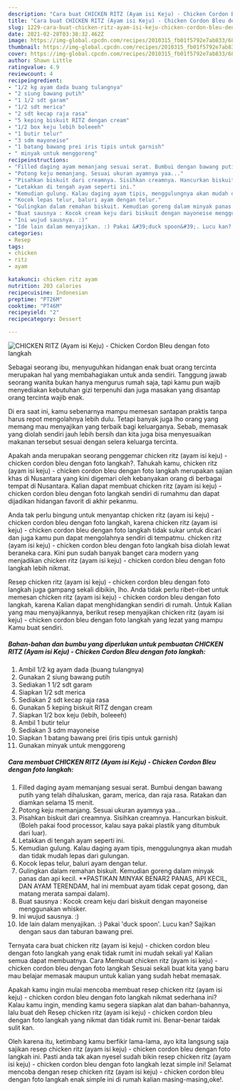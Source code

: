 ```yaml
---
description: "Cara buat CHICKEN RITZ (Ayam isi Keju) - Chicken Cordon Bleu dengan foto langkah yang nikmat Untuk Jualan"
title: "Cara buat CHICKEN RITZ (Ayam isi Keju) - Chicken Cordon Bleu dengan foto langkah yang nikmat Untuk Jualan"
slug: 1229-cara-buat-chicken-ritz-ayam-isi-keju-chicken-cordon-bleu-dengan-foto-langkah-yang-nikmat-untuk-jualan
date: 2021-02-28T03:38:32.462Z
image: https://img-global.cpcdn.com/recipes/2010315_fb01f5792e7ab833/680x482cq70/chicken-ritz-ayam-isi-keju-chicken-cordon-bleu-dengan-foto-langkah-foto-resep-utama.jpg
thumbnail: https://img-global.cpcdn.com/recipes/2010315_fb01f5792e7ab833/680x482cq70/chicken-ritz-ayam-isi-keju-chicken-cordon-bleu-dengan-foto-langkah-foto-resep-utama.jpg
cover: https://img-global.cpcdn.com/recipes/2010315_fb01f5792e7ab833/680x482cq70/chicken-ritz-ayam-isi-keju-chicken-cordon-bleu-dengan-foto-langkah-foto-resep-utama.jpg
author: Shawn Little
ratingvalue: 4.9
reviewcount: 4
recipeingredient:
- "1/2 kg ayam dada buang tulangnya"
- "2 siung bawang putih"
- "1 1/2 sdt garam"
- "1/2 sdt merica"
- "2 sdt kecap raja rasa"
- "5 keping biskuit RITZ dengan cream"
- "1/2 box keju lebih boleeeh"
- "1 butir telur"
- "3 sdm mayoneise"
- "1 batang bawang prei iris tipis untuk garnish"
- " minyak untuk menggoreng"
recipeinstructions:
- "Filled daging ayam memanjang sesuai serat. Bumbui dengan bawang putih yang telah dihaluskan, garam, merica, dan raja rasa. Ratakan dan diamkan selama 15 menit."
- "Potong keju memanjang. Sesuai ukuran ayamnya yaa..."
- "Pisahkan biskuit dari creamnya. Sisihkan creamnya. Hancurkan biskuit. (Boleh pakai food processor, kalau saya pakai plastik yang ditumbuk dari luar)."
- "Letakkan di tengah ayam seperti ini."
- "Kemudian gulung. Kalau daging ayam tipis, menggulungnya akan mudah dan tidak mudah lepas dari gulungan."
- "Kocok lepas telur, baluri ayam dengan telur."
- "Gulingkan dalam remahan biskuit. Kemudian goreng dalam minyak panas dan api kecil. **PASTIKAN MINYAK BENAR2 PANAS, API KECIL, DAN AYAM TERENDAM, hal ini membuat ayam tidak cepat gosong, dan matang merata sampai dalam)."
- "Buat sausnya : Kocok cream keju dari biskuit dengan mayoneise menggunakan whisker."
- "Ini wujud sausnya. :)"
- "Ide lain dalam menyajikan. :) Pakai &#39;duck spoon&#39;. Lucu kan? Sajikan dengan saus dan taburan bawang prei."
categories:
- Resep
tags:
- chicken
- ritz
- ayam

katakunci: chicken ritz ayam 
nutrition: 203 calories
recipecuisine: Indonesian
preptime: "PT26M"
cooktime: "PT46M"
recipeyield: "2"
recipecategory: Dessert

---
```



![CHICKEN RITZ (Ayam isi Keju) - Chicken Cordon Bleu dengan foto langkah](https://img-global.cpcdn.com/recipes/2010315_fb01f5792e7ab833/680x482cq70/chicken-ritz-ayam-isi-keju-chicken-cordon-bleu-dengan-foto-langkah-foto-resep-utama.jpg)

Sebagai seorang ibu, menyuguhkan hidangan enak buat orang tercinta merupakan hal yang membahagiakan untuk anda sendiri. Tanggung jawab seorang  wanita bukan hanya mengurus rumah saja, tapi kamu pun wajib menyediakan kebutuhan gizi terpenuhi dan juga masakan yang disantap orang tercinta wajib enak.

Di era  saat ini, kamu sebenarnya mampu memesan santapan praktis tanpa harus repot mengolahnya lebih dulu. Tetapi banyak juga lho orang yang memang mau menyajikan yang terbaik bagi keluarganya. Sebab, memasak yang diolah sendiri jauh lebih bersih dan kita juga bisa menyesuaikan makanan tersebut sesuai dengan selera keluarga tercinta. 



Apakah anda merupakan seorang penggemar chicken ritz (ayam isi keju) - chicken cordon bleu dengan foto langkah?. Tahukah kamu, chicken ritz (ayam isi keju) - chicken cordon bleu dengan foto langkah merupakan sajian khas di Nusantara yang kini digemari oleh kebanyakan orang di berbagai tempat di Nusantara. Kalian dapat membuat chicken ritz (ayam isi keju) - chicken cordon bleu dengan foto langkah sendiri di rumahmu dan dapat dijadikan hidangan favorit di akhir pekanmu.

Anda tak perlu bingung untuk menyantap chicken ritz (ayam isi keju) - chicken cordon bleu dengan foto langkah, karena chicken ritz (ayam isi keju) - chicken cordon bleu dengan foto langkah tidak sukar untuk dicari dan juga kamu pun dapat mengolahnya sendiri di tempatmu. chicken ritz (ayam isi keju) - chicken cordon bleu dengan foto langkah bisa diolah lewat beraneka cara. Kini pun sudah banyak banget cara modern yang menjadikan chicken ritz (ayam isi keju) - chicken cordon bleu dengan foto langkah lebih nikmat.

Resep chicken ritz (ayam isi keju) - chicken cordon bleu dengan foto langkah juga gampang sekali dibikin, lho. Anda tidak perlu ribet-ribet untuk memesan chicken ritz (ayam isi keju) - chicken cordon bleu dengan foto langkah, karena Kalian dapat menghidangkan sendiri di rumah. Untuk Kalian yang mau menyajikannya, berikut resep menyajikan chicken ritz (ayam isi keju) - chicken cordon bleu dengan foto langkah yang lezat yang mampu Kamu buat sendiri.

<!--inarticleads1-->

##### Bahan-bahan dan bumbu yang diperlukan untuk pembuatan CHICKEN RITZ (Ayam isi Keju) - Chicken Cordon Bleu dengan foto langkah:

1. Ambil 1/2 kg ayam dada (buang tulangnya)
1. Gunakan 2 siung bawang putih
1. Sediakan 1 1/2 sdt garam
1. Siapkan 1/2 sdt merica
1. Sediakan 2 sdt kecap raja rasa
1. Gunakan 5 keping biskuit RITZ dengan cream
1. Siapkan 1/2 box keju (lebih, boleeeh)
1. Ambil 1 butir telur
1. Sediakan 3 sdm mayoneise
1. Siapkan 1 batang bawang prei (iris tipis untuk garnish)
1. Gunakan  minyak untuk menggoreng




<!--inarticleads2-->

##### Cara membuat CHICKEN RITZ (Ayam isi Keju) - Chicken Cordon Bleu dengan foto langkah:

1. Filled daging ayam memanjang sesuai serat. Bumbui dengan bawang putih yang telah dihaluskan, garam, merica, dan raja rasa. Ratakan dan diamkan selama 15 menit.
1. Potong keju memanjang. Sesuai ukuran ayamnya yaa...
1. Pisahkan biskuit dari creamnya. Sisihkan creamnya. Hancurkan biskuit. (Boleh pakai food processor, kalau saya pakai plastik yang ditumbuk dari luar).
1. Letakkan di tengah ayam seperti ini.
1. Kemudian gulung. Kalau daging ayam tipis, menggulungnya akan mudah dan tidak mudah lepas dari gulungan.
1. Kocok lepas telur, baluri ayam dengan telur.
1. Gulingkan dalam remahan biskuit. Kemudian goreng dalam minyak panas dan api kecil. **PASTIKAN MINYAK BENAR2 PANAS, API KECIL, DAN AYAM TERENDAM, hal ini membuat ayam tidak cepat gosong, dan matang merata sampai dalam).
1. Buat sausnya : Kocok cream keju dari biskuit dengan mayoneise menggunakan whisker.
1. Ini wujud sausnya. :)
1. Ide lain dalam menyajikan. :) Pakai &#39;duck spoon&#39;. Lucu kan? Sajikan dengan saus dan taburan bawang prei.




Ternyata cara buat chicken ritz (ayam isi keju) - chicken cordon bleu dengan foto langkah yang enak tidak rumit ini mudah sekali ya! Kalian semua dapat membuatnya. Cara Membuat chicken ritz (ayam isi keju) - chicken cordon bleu dengan foto langkah Sesuai sekali buat kita yang baru mau belajar memasak maupun untuk kalian yang sudah hebat memasak.

Apakah kamu ingin mulai mencoba membuat resep chicken ritz (ayam isi keju) - chicken cordon bleu dengan foto langkah nikmat sederhana ini? Kalau kamu ingin, mending kamu segera siapkan alat dan bahan-bahannya, lalu buat deh Resep chicken ritz (ayam isi keju) - chicken cordon bleu dengan foto langkah yang nikmat dan tidak rumit ini. Benar-benar taidak sulit kan. 

Oleh karena itu, ketimbang kamu berfikir lama-lama, ayo kita langsung saja sajikan resep chicken ritz (ayam isi keju) - chicken cordon bleu dengan foto langkah ini. Pasti anda tak akan nyesel sudah bikin resep chicken ritz (ayam isi keju) - chicken cordon bleu dengan foto langkah lezat simple ini! Selamat mencoba dengan resep chicken ritz (ayam isi keju) - chicken cordon bleu dengan foto langkah enak simple ini di rumah kalian masing-masing,oke!.

